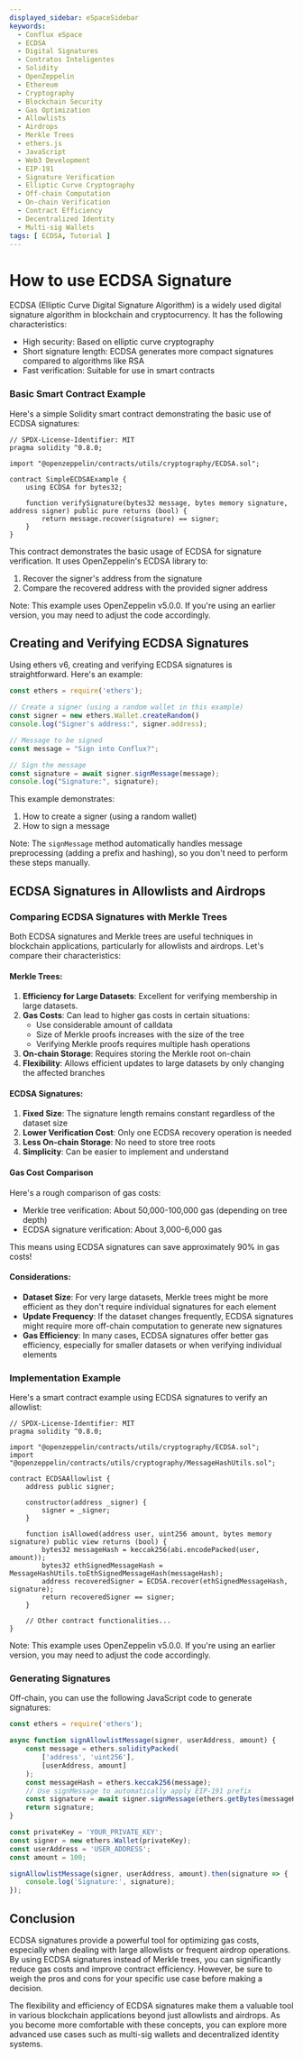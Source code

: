 ```yaml
---
displayed_sidebar: eSpaceSidebar
keywords:
  - Conflux eSpace
  - ECDSA
  - Digital Signatures
  - Contratos Inteligentes
  - Solidity
  - OpenZeppelin
  - Ethereum
  - Cryptography
  - Blockchain Security
  - Gas Optimization
  - Allowlists
  - Airdrops
  - Merkle Trees
  - ethers.js
  - JavaScript
  - Web3 Development
  - EIP-191
  - Signature Verification
  - Elliptic Curve Cryptography
  - Off-chain Computation
  - On-chain Verification
  - Contract Efficiency
  - Decentralized Identity
  - Multi-sig Wallets
tags: [ ECDSA, Tutorial ]
---
```


# How to use ECDSA Signature

ECDSA (Elliptic Curve Digital Signature Algorithm) is a widely used digital signature algorithm in blockchain and cryptocurrency. It has the following characteristics:

- High security: Based on elliptic curve cryptography
- Short signature length: ECDSA generates more compact signatures compared to algorithms like RSA
- Fast verification: Suitable for use in smart contracts

### Basic Smart Contract Example

Here's a simple Solidity smart contract demonstrating the basic use of ECDSA signatures:

```solidity
// SPDX-License-Identifier: MIT
pragma solidity ^0.8.0;

import "@openzeppelin/contracts/utils/cryptography/ECDSA.sol";

contract SimpleECDSAExample {
    using ECDSA for bytes32;

    function verifySignature(bytes32 message, bytes memory signature, address signer) public pure returns (bool) {
        return message.recover(signature) == signer;
    }
}
```

This contract demonstrates the basic usage of ECDSA for signature verification. It uses OpenZeppelin's ECDSA library to:

1. Recover the signer's address from the signature
2. Compare the recovered address with the provided signer address

Note: This example uses OpenZeppelin v5.0.0. If you're using an earlier version, you may need to adjust the code accordingly.

## Creating and Verifying ECDSA Signatures

Using ethers v6, creating and verifying ECDSA signatures is straightforward. Here's an example:

```javascript
const ethers = require('ethers');

// Create a signer (using a random wallet in this example)
const signer = new ethers.Wallet.createRandom()
console.log("Signer's address:", signer.address);

// Message to be signed
const message = "Sign into Conflux?";

// Sign the message
const signature = await signer.signMessage(message);
console.log("Signature:", signature);
```

This example demonstrates:

1. How to create a signer (using a random wallet)
2. How to sign a message

Note: The `signMessage` method automatically handles message preprocessing (adding a prefix and hashing), so you don't need to perform these steps manually.

## ECDSA Signatures in Allowlists and Airdrops

### Comparing ECDSA Signatures with Merkle Trees

Both ECDSA signatures and Merkle trees are useful techniques in blockchain applications, particularly for allowlists and airdrops. Let's compare their characteristics:

#### Merkle Trees:

1. **Efficiency for Large Datasets**: Excellent for verifying membership in large datasets.
2. **Gas Costs**: Can lead to higher gas costs in certain situations:
   - Use considerable amount of calldata
   - Size of Merkle proofs increases with the size of the tree
   - Verifying Merkle proofs requires multiple hash operations
3. **On-chain Storage**: Requires storing the Merkle root on-chain
4. **Flexibility**: Allows efficient updates to large datasets by only changing the affected branches

#### ECDSA Signatures:

1. **Fixed Size**: The signature length remains constant regardless of the dataset size
2. **Lower Verification Cost**: Only one ECDSA recovery operation is needed
3. **Less On-chain Storage**: No need to store tree roots
4. **Simplicity**: Can be easier to implement and understand

#### Gas Cost Comparison

Here's a rough comparison of gas costs:

- Merkle tree verification: About 50,000-100,000 gas (depending on tree depth)
- ECDSA signature verification: About 3,000-6,000 gas

This means using ECDSA signatures can save approximately 90% in gas costs!

#### Considerations:

- **Dataset Size**: For very large datasets, Merkle trees might be more efficient as they don't require individual signatures for each element
- **Update Frequency**: If the dataset changes frequently, ECDSA signatures might require more off-chain computation to generate new signatures
- **Gas Efficiency**: In many cases, ECDSA signatures offer better gas efficiency, especially for smaller datasets or when verifying individual elements

### Implementation Example

Here's a smart contract example using ECDSA signatures to verify an allowlist:

```solidity
// SPDX-License-Identifier: MIT
pragma solidity ^0.8.0;

import "@openzeppelin/contracts/utils/cryptography/ECDSA.sol";
import "@openzeppelin/contracts/utils/cryptography/MessageHashUtils.sol";

contract ECDSAAllowlist {
    address public signer;

    constructor(address _signer) {
        signer = _signer;
    }

    function isAllowed(address user, uint256 amount, bytes memory signature) public view returns (bool) {
        bytes32 messageHash = keccak256(abi.encodePacked(user, amount));
        bytes32 ethSignedMessageHash = MessageHashUtils.toEthSignedMessageHash(messageHash);
        address recoveredSigner = ECDSA.recover(ethSignedMessageHash, signature);
        return recoveredSigner == signer;
    }

    // Other contract functionalities...
}
```

Note: This example uses OpenZeppelin v5.0.0. If you're using an earlier version, you may need to adjust the code accordingly.

### Generating Signatures

Off-chain, you can use the following JavaScript code to generate signatures:

```javascript
const ethers = require('ethers');

async function signAllowlistMessage(signer, userAddress, amount) {
    const message = ethers.solidityPacked(
        ['address', 'uint256'],
        [userAddress, amount]
    );
    const messageHash = ethers.keccak256(message);
    // Use signMessage to automatically apply EIP-191 prefix
    const signature = await signer.signMessage(ethers.getBytes(messageHash));
    return signature;
}

const privateKey = 'YOUR_PRIVATE_KEY';
const signer = new ethers.Wallet(privateKey);
const userAddress = 'USER_ADDRESS';
const amount = 100;

signAllowlistMessage(signer, userAddress, amount).then(signature => {
    console.log('Signature:', signature);
});
```

## Conclusion

ECDSA signatures provide a powerful tool for optimizing gas costs, especially when dealing with large allowlists or frequent airdrop operations. By using ECDSA signatures instead of Merkle trees, you can significantly reduce gas costs and improve contract efficiency. However, be sure to weigh the pros and cons for your specific use case before making a decision.

The flexibility and efficiency of ECDSA signatures make them a valuable tool in various blockchain applications beyond just allowlists and airdrops. As you become more comfortable with these concepts, you can explore more advanced use cases such as multi-sig wallets and decentralized identity systems.
